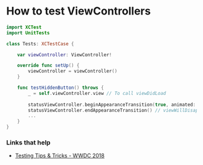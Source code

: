 # How to test ViewControllers


```swift
import XCTest
import UnitTests

class Tests: XCTestCase {

    var viewController: ViewController!

    override func setUp() {
        viewController = viewController()
    }

    func testHiddenButton() throws {
        _ = self.viewController.view // To call viewDidLoad
        
        statusViewController.beginAppearanceTransition(true, animated: false) // viewWillAppear
        statusViewController.endAppearanceTransition() // viewWillDisappear
        ...
    }
}
```

### Links that help

* [Testing Tips & Tricks - WWDC 2018](https://developer.apple.com/videos/play/wwdc2018/417/?time=761)

